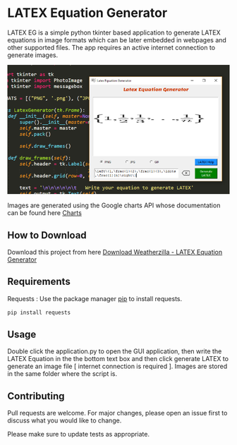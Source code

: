 # LATEX Equation Generator

LATEX EG is a simple python tkinter based application to generate LATEX equations in image formats which can be later embedded in webpages and other supported files. The app requires an active internet connection to generate images.

![Alt text](app.png?raw=true "LATEX Equation Generator")

Images are generated using the Google charts API whose documentation can be found here [Charts](https://developers.google.com/chart/infographics/docs/formulas)

## How to Download

Download this project from here [Download Weatherzilla - LATEX Equation Generator](https://downgit.github.io/#/home?url=https://github.com/pyGuru123/Tkinter-Applications/tree/master/LATEX%20Equation%20Generator)

## Requirements

Requests : Use the package manager [pip](https://pip.pypa.io/en/stable/) to install requests.

```bash
pip install requests
```

## Usage

Double click the application.py to open the GUI application, then write the LATEX Equation in the the bottom text box and then click generate LATEX to generate an image file [ internet connection is required ]. Images are stored in the same folder where the script is.


## Contributing
Pull requests are welcome. For major changes, please open an issue first to discuss what you would like to change.

Please make sure to update tests as appropriate.
